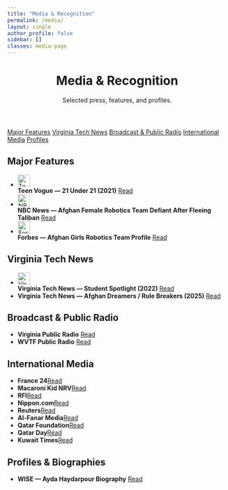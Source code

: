 ```yaml
---
title: "Media & Recognition"
permalink: /media/
layout: single
author_profile: false
sidebar: []
classes: media-page
---
```


<!-- Compact gradient header -->
<header class="media-hero">
  <div class="media-hero__inner">
    <h1>Media & Recognition</h1>
    <p>Selected press, features, and profiles.</p>
  </div>
</header>

<!-- Quick jump -->
<nav class="subnav-pills">
  <a href="#major">Major Features</a>
  <a href="#vtnews">Virginia Tech News</a>
  <a href="#broadcast">Broadcast & Public Radio</a>
  <a href="#intl">International Media</a>
  <a href="#profiles">Profiles</a>
</nav>

<!-- =============== Major Features =============== -->
<section id="major" class="media-section panel">
  <h2>Major Features</h2>
  <ul class="media-list media-grid">
    <li class="media-card">
      <span class="media-icon"><img src="{{ '/assets/icons/vogue.svg' | relative_url }}" alt="Teen Vogue" loading="lazy" width="28" height="28"></span>
      <div class="media-text">
        <strong>Teen Vogue — 21 Under 21 (2021)</strong>
        <a class="btn btn--read" href="https://www.teenvogue.com/gallery/teen-vogues-21-under-21-2021" target="_blank" rel="noopener">Read</a>
      </div>
    </li>
    <li class="media-card">
      <span class="media-icon"><img src="{{ '/assets/icons/nbc.svg' | relative_url }}" alt="NBC News" loading="lazy" width="28" height="28"></span>
      <div class="media-text">
        <strong>NBC News — Afghan Female Robotics Team Defiant After Fleeing Taliban</strong>
        <a class="btn btn--read" href="https://www.nbcnews.com/news/world/afghan-female-robotics-team-defiant-after-fleeing-taliban-qatar-n1277464" target="_blank" rel="noopener">Read</a>
      </div>
    </li>
    <li class="media-card">
      <span class="media-icon"><img src="{{ '/assets/icons/forbes.svg' | relative_url }}" alt="Forbes" loading="lazy" width="28" height="28"></span>
      <div class="media-text">
        <strong>Forbes — Afghan Girls Robotics Team Profile</strong>
        <a class="btn btn--read" href="https://www.forbes.com/profile/afghan-girls-robotic-team/" target="_blank" rel="noopener">Read</a>
      </div>
    </li>
  </ul>
</section>

<!-- =============== Virginia Tech News =============== -->
<section id="vtnews" class="media-section panel">
  <h2>Virginia Tech News</h2>
  <ul class="media-list media-grid">
    <li class="media-card">
      <span class="media-icon"><img src="{{ '/assets/icons/vt.svg' | relative_url }}" alt="Virginia Tech" loading="lazy" width="28" height="28"></span>
      <div class="media-text">
        <strong>Virginia Tech News — Student Spotlight (2022)</strong>
        <a class="btn btn--read" href="https://news.vt.edu/articles/2022/09/ayda-haydarpour.html" target="_blank" rel="noopener">Read</a>
      </div>
    </li>
    <li class="media-card no-icon">
      <div class="media-text">
        <strong>Virginia Tech News — Afghan Dreamers / Rule Breakers (2025)</strong>
        <a class="btn btn--read" href="https://news.vt.edu/articles/2025/04/Afghan-Dreamers-Rule-Breakers-Ayda-Haydarpour-student.html" target="_blank" rel="noopener">Read</a>
      </div>
    </li>
  </ul>
</section>

<!-- =============== Broadcast & Public Radio =============== -->
<section id="broadcast" class="media-section panel">
  <h2>Broadcast & Public Radio</h2>
  <ul class="media-list media-grid">
    <li class="media-card no-icon">
      <div class="media-text">
        <strong>Virginia Public Radio</strong>
        <a class="btn btn--read" href="https://virginiapublicradio.com/2022/09/01/robotics-champion-fled-afghanistan-now-shes-studying-at-virginia-tech/" target="_blank" rel="noopener">Read</a>
      </div>
    </li>
    <li class="media-card no-icon">
      <div class="media-text">
        <strong>WVTF Public Radio</strong>
        <a class="btn btn--read" href="https://www.wvtf.org/news/2022-09-01/robotics-champion-fled-afghanistan-now-shes-studying-at-virginia-tech" target="_blank" rel="noopener">Read</a>
      </div>
    </li>
  </ul>
</section>

<!-- =============== International Media =============== -->
<section id="intl" class="media-section panel">
  <h2>International Media</h2>
  <ul class="media-list media-grid">
    <li class="media-card no-icon"><div class="media-text"><strong>France 24</strong><a class="btn btn--read" href="https://first.global/in-the-news/france-24-afghan-girls-robotics-team-design-their-future-in-qatar/" target="_blank" rel="noopener">Read</a></div></li>
    <li class="media-card no-icon"><div class="media-text"><strong>Macaroni Kid NRV</strong><a class="btn btn--read" href="https://nrv.macaronikid.com/articles/6411e7794a01232a11181e2e/ymca-at-virginia-tech-celebrates-women-in-innovation-and-technology" target="_blank" rel="noopener">Read</a></div></li>
    <li class="media-card no-icon"><div class="media-text"><strong>RFI</strong><a class="btn btn--read" href="https://www.rfi.fr/en/business-and-tech/20210922-afghan-girls-robotics-team-design-their-future-in-qatar" target="_blank" rel="noopener">Read</a></div></li>
    <li class="media-card no-icon"><div class="media-text"><strong>Nippon.com</strong><a class="btn btn--read" href="https://www.nippon.com/en/news/reu20210827KBN2FR1JN/" target="_blank" rel="noopener">Read</a></div></li>
    <li class="media-card no-icon"><div class="media-text"><strong>Reuters</strong><a class="btn btn--read" href="https://www.reuters.com/world/asia-pacific/dont-abandon-afghanistan-pleads-member-afghan-all-female-robotics-team-2021-08-26/" target="_blank" rel="noopener">Read</a></div></li>
    <li class="media-card no-icon"><div class="media-text"><strong>Al-Fanar Media</strong><a class="btn btn--read" href="https://www.al-fanarmedia.org/2021/09/afghanistans-all-female-robotics-team-continues-building-robots-in-qatar/" target="_blank" rel="noopener">Read</a></div></li>
    <li class="media-card no-icon"><div class="media-text"><strong>Qatar Foundation</strong><a class="btn btn--read" href="https://www.qf.org.qa/stories/qatar-has-been-the-gateway-to-a-better-life-for-us-says-captain-of-afghan" target="_blank" rel="noopener">Read</a></div></li>
    <li class="media-card no-icon"><div class="media-text"><strong>Qatar Day</strong><a class="btn btn--read" href="https://www.qatarday.com/dont-abandon-afghanistan-pleads-member-of-afghan-all-female-robotics-team" target="_blank" rel="noopener">Read</a></div></li>
    <li class="media-card no-icon"><div class="media-text"><strong>Kuwait Times</strong><a class="btn btn--read" href="https://kuwaittimes.com/afghan-robotics-team-design-future-in-qatar/" target="_blank" rel="noopener">Read</a></div></li>
  </ul>
</section>

<!-- =============== Profiles & Biographies =============== -->
<section id="profiles" class="media-section panel">
  <h2>Profiles & Biographies</h2>
  <ul class="media-list media-grid">
    <li class="media-card no-icon">
      <div class="media-text">
        <strong>WISE — Ayda Haydarpour Biography</strong>
        <a class="btn btn--read" href="https://www.wise-qatar.org/biography/ayda-haydarpour/" target="_blank" rel="noopener">Read</a>
      </div>
    </li>
  </ul>
</section>
